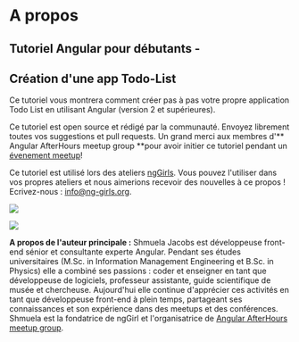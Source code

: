 # A propos

## Tutoriel Angular pour débutants -

## Création d'une app Todo-List

Ce tutoriel vous montrera comment créer pas à pas votre propre application Todo List en utilisant Angular \(version 2 et supérieures\). 

Ce tutoriel est open source et rédigé par la communauté. Envoyez librement toutes vos suggestions et pull requests.
Un grand merci aux membres d'** Angular AfterHours meetup group **pour avoir initier ce tutoriel pendant un [évenement meetup](http://www.meetup.com/Angular-AfterHours/events/235151422/)!

Ce tutoriel est utilisé lors des ateliers [ngGirls](http://ng-girls.org). Vous pouvez l'utiliser dans vos propres ateliers et nous aimerions recevoir des nouvelles à ce propos ! Ecrivez-nous : [info@ng-girls.org](mailto:info@ng-girls.org).

![](.gitbook/assets/nggirls-banner-transparent%20%282%29.png)

![](.gitbook/assets/slogen.png)

**A propos de l'auteur principale :** Shmuela Jacobs est développeuse front-end sénior et consultante experte Angular. Pendant ses études universitaires (M.Sc. in Information Management Engineering et B.Sc. in Physics\)  elle a combiné ses passions : coder et enseigner en tant que développeuse de logiciels, professeur assistante, guide scientifique de musée et chercheuse. Aujourd'hui elle continue d'apprécier ces activités en tant que développeuse front-end à plein temps, partageant ses connaissances et son expérience dans des meetups et des conférences.  Shmuela est la fondatrice de ngGirl et l'organisatrice de [Angular AfterHours meetup group](https://www.meetup.com/Angular-AfterHours/).

